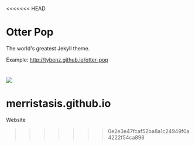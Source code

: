 <<<<<<< HEAD
# Otter Pop

The world's greatest Jekyll theme.

Example: <http://tybenz.github.io/otter-pop>

![](http://jekyllthemes.org/thumbnails/otter-pop.png)
=======
# merristasis.github.io
Website
>>>>>>> 0e2e3e47fcaf52ba8a1c24949f0a4222f54ca898
